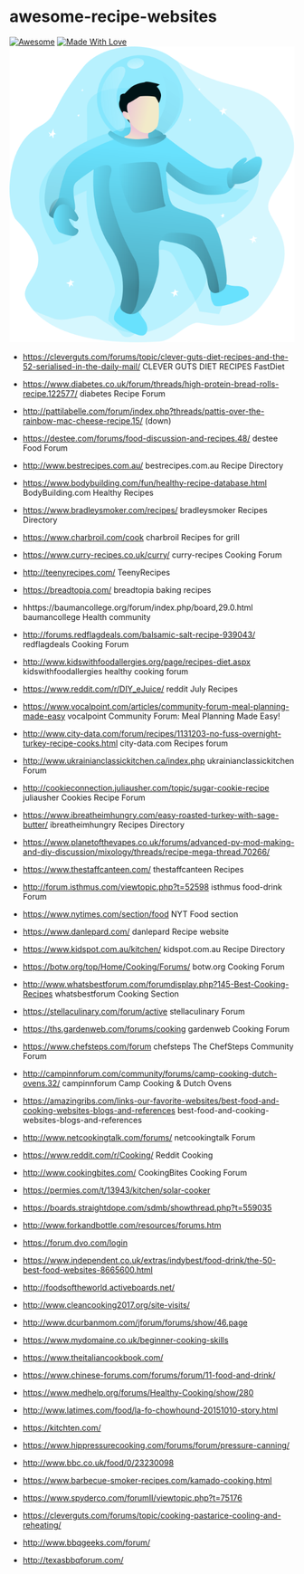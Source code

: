 # awesome-recipe-websites

[![Awesome](https://cdn.rawgit.com/sindresorhus/awesome/d7305f38d29fed78fa85652e3a63e154dd8e8829/media/badge.svg)](https://github.com/ChickenKyiv/awesome-recipe-websites) [![Made With Love](https://img.shields.io/badge/Made%20With-Love-orange.svg)](https://github.com/ChickenKyiv/awesome-recipe-websites)
![astronaut](https://raw.githubusercontent.com/GroceriStar/creative/master/website-illustrations/astronaut.svg?sanitize=true)


- https://cleverguts.com/forums/topic/clever-guts-diet-recipes-and-the-52-serialised-in-the-daily-mail/  CLEVER GUTS DIET RECIPES FastDiet
- https://www.diabetes.co.uk/forum/threads/high-protein-bread-rolls-recipe.122577/ diabetes Recipe Forum

- http://pattilabelle.com/forum/index.php?threads/pattis-over-the-rainbow-mac-cheese-recipe.15/ (down)
- https://destee.com/forums/food-discussion-and-recipes.48/ destee Food Forum
- http://www.bestrecipes.com.au/ bestrecipes.com.au Recipe Directory


- https://www.bodybuilding.com/fun/healthy-recipe-database.html BodyBuilding.com Healthy Recipes

- https://www.bradleysmoker.com/recipes/ bradleysmoker Recipes Directory
- https://www.charbroil.com/cook charbroil Recipes for grill

- https://www.curry-recipes.co.uk/curry/ curry-recipes Cooking Forum

- http://teenyrecipes.com/ TeenyRecipes
- https://breadtopia.com/ breadtopia baking recipes
- hhttps://baumancollege.org/forum/index.php/board,29.0.html baumancollege Health community
- http://forums.redflagdeals.com/balsamic-salt-recipe-939043/  redflagdeals Cooking Forum

- http://www.kidswithfoodallergies.org/page/recipes-diet.aspx kidswithfoodallergies healthy cooking forum
- https://www.reddit.com/r/DIY_eJuice/ reddit July Recipes

- https://www.vocalpoint.com/articles/community-forum-meal-planning-made-easy vocalpoint Community Forum: Meal Planning Made Easy!
- http://www.city-data.com/forum/recipes/1131203-no-fuss-overnight-turkey-recipe-cooks.html city-data.com Recipes forum


- http://www.ukrainianclassickitchen.ca/index.php
ukrainianclassickitchen Forum

- http://cookieconnection.juliausher.com/topic/sugar-cookie-recipe juliausher Cookies Recipe Forum
- https://www.ibreatheimhungry.com/easy-roasted-turkey-with-sage-butter/ ibreatheimhungry Recipes Directory
- https://www.planetofthevapes.co.uk/forums/advanced-pv-mod-making-and-diy-discussion/mixology/threads/recipe-mega-thread.70266/



- https://www.thestaffcanteen.com/ thestaffcanteen Recipes  
- http://forum.isthmus.com/viewtopic.php?t=52598 isthmus food-drink Forum
- https://www.nytimes.com/section/food NYT Food section


- https://www.danlepard.com/  danlepard Recipe website
- https://www.kidspot.com.au/kitchen/ kidspot.com.au Recipe Directory  

- https://botw.org/top/Home/Cooking/Forums/   botw.org Cooking Forum


- http://www.whatsbestforum.com/forumdisplay.php?145-Best-Cooking-Recipes whatsbestforum Cooking Section
- https://stellaculinary.com/forum/active stellaculinary Forum



- https://ths.gardenweb.com/forums/cooking gardenweb Cooking Forum
- https://www.chefsteps.com/forum chefsteps The ChefSteps Community Forum  
- http://campinnforum.com/community/forums/camp-cooking-dutch-ovens.32/ campinnforum Camp Cooking & Dutch Ovens


- https://amazingribs.com/links-our-favorite-websites/best-food-and-cooking-websites-blogs-and-references  best-food-and-cooking-websites-blogs-and-references

- http://www.netcookingtalk.com/forums/ netcookingtalk Forum
- https://www.reddit.com/r/Cooking/ Reddit Cooking



- http://www.cookingbites.com/ CookingBites Cooking Forum


- https://permies.com/t/13943/kitchen/solar-cooker
- https://boards.straightdope.com/sdmb/showthread.php?t=559035

- http://www.forkandbottle.com/resources/forums.htm

- https://forum.dvo.com/login


- https://www.independent.co.uk/extras/indybest/food-drink/the-50-best-food-websites-8665600.html
- http://foodsoftheworld.activeboards.net/
- http://www.cleancooking2017.org/site-visits/
- http://www.dcurbanmom.com/jforum/forums/show/46.page

- https://www.mydomaine.co.uk/beginner-cooking-skills
- https://www.theitaliancookbook.com/
- https://www.chinese-forums.com/forums/forum/11-food-and-drink/
- https://www.medhelp.org/forums/Healthy-Cooking/show/280
- http://www.latimes.com/food/la-fo-chowhound-20151010-story.html
- https://kitchten.com/


- https://www.hippressurecooking.com/forums/forum/pressure-canning/
- http://www.bbc.co.uk/food/0/23230098
- https://www.barbecue-smoker-recipes.com/kamado-cooking.html

- https://www.spyderco.com/forumII/viewtopic.php?t=75176

- https://cleverguts.com/forums/topic/cooking-pastarice-cooling-and-reheating/

- http://www.bbqgeeks.com/forum/
- http://texasbbqforum.com/
